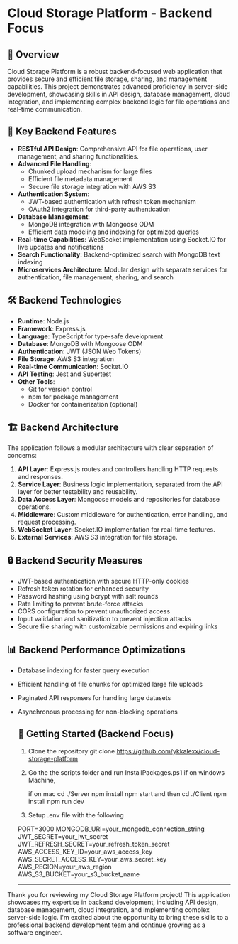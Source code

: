 # Cloud Storage Platform - Backend Focus

## 🚀 Overview

Cloud Storage Platform is a robust backend-focused web application that provides secure and efficient file storage, sharing, and management capabilities. This project demonstrates advanced proficiency in server-side development, showcasing skills in API design, database management, cloud integration, and implementing complex backend logic for file operations and real-time communication.

## 🌟 Key Backend Features

- **RESTful API Design**: Comprehensive API for file operations, user management, and sharing functionalities.
- **Advanced File Handling**: 
  - Chunked upload mechanism for large files
  - Efficient file metadata management
  - Secure file storage integration with AWS S3
- **Authentication System**: 
  - JWT-based authentication with refresh token mechanism
  - OAuth2 integration for third-party authentication
- **Database Management**: 
  - MongoDB integration with Mongoose ODM
  - Efficient data modeling and indexing for optimized queries
- **Real-time Capabilities**: WebSocket implementation using Socket.IO for live updates and notifications
- **Search Functionality**: Backend-optimized search with MongoDB text indexing
- **Microservices Architecture**: Modular design with separate services for authentication, file management, sharing, and search

## 🛠️ Backend Technologies

- **Runtime**: Node.js
- **Framework**: Express.js
- **Language**: TypeScript for type-safe development
- **Database**: MongoDB with Mongoose ODM
- **Authentication**: JWT (JSON Web Tokens)
- **File Storage**: AWS S3 integration
- **Real-time Communication**: Socket.IO
- **API Testing**: Jest and Supertest
- **Other Tools**:
  - Git for version control
  - npm for package management
  - Docker for containerization (optional)

## 🏗️ Backend Architecture

The application follows a modular architecture with clear separation of concerns:

1. **API Layer**: Express.js routes and controllers handling HTTP requests and responses.
2. **Service Layer**: Business logic implementation, separated from the API layer for better testability and reusability.
3. **Data Access Layer**: Mongoose models and repositories for database operations.
4. **Middleware**: Custom middleware for authentication, error handling, and request processing.
5. **WebSocket Layer**: Socket.IO implementation for real-time features.
6. **External Services**: AWS S3 integration for file storage.

## 🔒 Backend Security Measures

- JWT-based authentication with secure HTTP-only cookies
- Refresh token rotation for enhanced security
- Password hashing using bcrypt with salt rounds
- Rate limiting to prevent brute-force attacks
- CORS configuration to prevent unauthorized access
- Input validation and sanitization to prevent injection attacks
- Secure file sharing with customizable permissions and expiring links

## 📊 Backend Performance Optimizations

- Database indexing for faster query execution
- Efficient handling of file chunks for optimized large file uploads
- Paginated API responses for handling large datasets
- Asynchronous processing for non-blocking operations

  ## 🚀 Getting Started (Backend Focus)

  1. Clone the repository
   git clone https://github.com/ykkalexx/cloud-storage-platform

  2. Go the the scripts folder and run InstallPackages.ps1 if on windows Machine,
     
     if on mac
     cd ./Server
     npm install
     npm start
     and then
     cd ./Client
     npm install
     npm run dev

  3. Setup .env file with the following
 
  PORT=3000
  MONGODB_URI=your_mongodb_connection_string
  JWT_SECRET=your_jwt_secret
  JWT_REFRESH_SECRET=your_refresh_token_secret
  AWS_ACCESS_KEY_ID=your_aws_access_key
  AWS_SECRET_ACCESS_KEY=your_aws_secret_key
  AWS_REGION=your_aws_region
  AWS_S3_BUCKET=your_s3_bucket_name

  ---

Thank you for reviewing my Cloud Storage Platform project! This application showcases my expertise in backend development, including API design, database management, cloud integration, and implementing complex server-side logic. I'm excited about the opportunity to bring these skills to a professional backend development team and continue growing as a software engineer.
     
     
